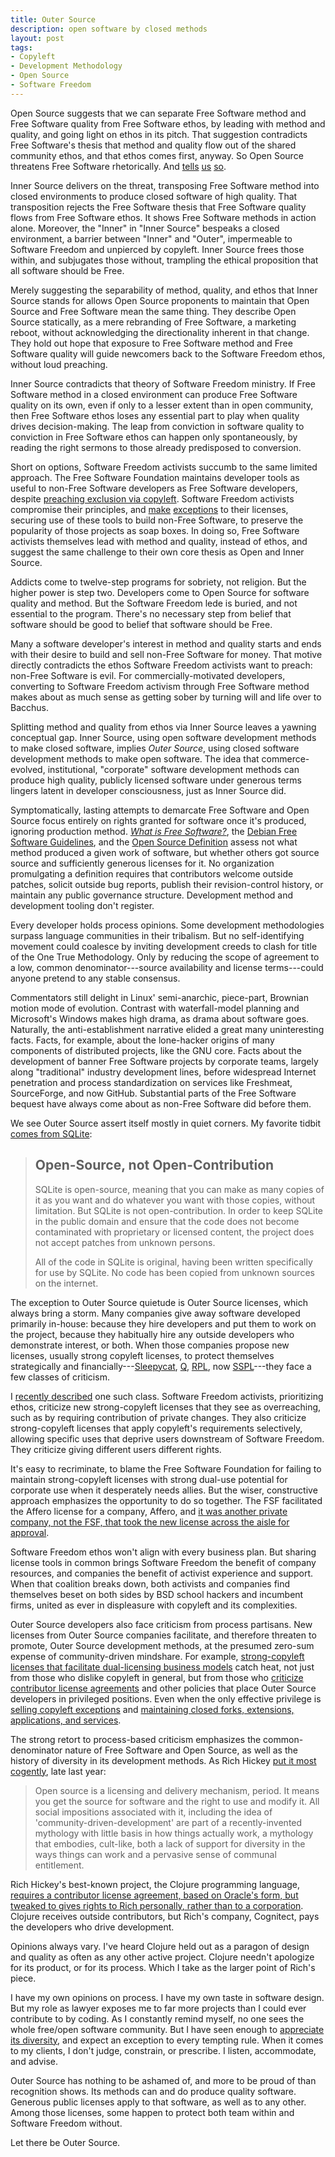 ```yaml
---
title: Outer Source
description: open software by closed methods
layout: post
tags:
- Copyleft
- Development Methodology
- Open Source
- Software Freedom
---
```


Open Source suggests that we can separate Free Software method and Free Software quality from Free Software ethos, by leading with method and quality, and going light on ethos in its pitch.  That suggestion contradicts Free Software's thesis that method and quality flow out of the shared community ethos, and that ethos comes first, anyway.  So Open Source threatens Free Software rhetorically.  And [tells](https://www.gnu.org/philosophy/open-source-misses-the-point.html) [us](https://www.gnu.org/philosophy/when_free_software_isnt_practically_better.html) [so](https://www.gnu.org/philosophy/free-software-for-freedom.en.html).

Inner Source delivers on the threat, transposing Free Software method into closed environments to produce closed software of high quality.  That transposition rejects the Free Software thesis that Free Software quality flows from Free Software ethos.  It shows Free Software methods in action alone.  Moreover, the "Inner" in "Inner Source" bespeaks a closed environment, a barrier between "Inner" and "Outer", impermeable to Software Freedom and unpierced by copyleft.  Inner Source frees those within, and subjugates those without, trampling the ethical proposition that all software should be Free.

Merely suggesting the separability of method, quality, and ethos that Inner Source stands for allows Open Source proponents to maintain that Open Source and Free Software mean the same thing.  They describe Open Source statically, as a mere rebranding of Free Software, a marketing reboot, without acknowledging the directionality inherent in that change.  They hold out hope that exposure to Free Software method and Free Software quality will guide newcomers back to the Software Freedom ethos, without loud preaching.

Inner Source contradicts that theory of Software Freedom ministry.  If Free Software method in a closed environment can produce Free Software quality on its own, even if only to a lesser extent than in open community, then Free Software ethos loses any essential part to play when quality drives decision-making.  The leap from conviction in software quality to conviction in Free Software ethos can happen only spontaneously, by reading the right sermons to those already predisposed to conversion.

Short on options, Software Freedom activists succumb to the same limited approach.  The Free Software Foundation maintains developer tools as useful to non-Free Software developers as Free Software developers, despite [preaching exclusion via copyleft](https://www.gnu.org/philosophy/pragmatic.en.html).  Software Freedom activists compromise their principles, and [make](https://www.gnu.org/licenses/gcc-exception-3.1-faq.en.html) [exceptions](https://www.gnu.org/software/classpath/license.html) to their licenses, securing use of these tools to build non-Free Software, to preserve the popularity of those projects as soap boxes.  In doing so, Free Software activists themselves lead with method and quality, instead of ethos, and suggest the same challenge to their own core thesis as Open and Inner Source.

Addicts come to twelve-step programs for sobriety, not religion.  But the higher power is step two.  Developers come to Open Source for software quality and method.  But the Software Freedom lede is buried, and not essential to the program.  There's no necessary step from belief that software should be good to belief that software should be Free.

Many a software developer's interest in method and quality starts and ends with their desire to build and sell non-Free Software for money.  That motive directly contradicts the ethos Software Freedom activists want to preach: non-Free Software is evil.  For commercially-motivated developers, converting to Software Freedom activism through Free Software method makes about as much sense as getting sober by turning will and life over to Bacchus.

Splitting method and quality from ethos via Inner Source leaves a yawning conceptual gap.  Inner Source, using open software development methods to make closed software, implies _Outer Source_, using closed software development methods to make open software.  The idea that commerce-evolved, institutional, "corporate" software development methods can produce high quality, publicly licensed software under generous terms lingers latent in developer consciousness, just as Inner Source did.

Symptomatically, lasting attempts to demarcate Free Software and Open Source focus entirely on rights granted for software once it's produced, ignoring production method.  [_What is Free Software?_](https://www.gnu.org/philosophy/free-sw.en.html), the [Debian Free Software Guidelines](https://www.debian.org/social_contract#guidelines), and the [Open Source Definition](https://opensource.org/osd) assess not what method produced a given work of software, but whether others got source source and sufficiently generous licenses for it.  No organization promulgating a definition requires that contributors welcome outside patches, solicit outside bug reports, publish their revision-control history, or maintain any public governance structure.  Development method and development tooling don't register.

Every developer holds process opinions.  Some development methodologies surpass language communities in their tribalism.  But no self-identifying movement could coalesce by inviting development creeds to clash for title of the One True Methodology.  Only by reducing the scope of agreement to a low, common denominator---source availability and license terms---could anyone pretend to any stable consensus.

Commentators still delight in Linux' semi-anarchic, piece-part, Brownian motion mode of evolution.  Contrast with waterfall-model planning and Microsoft's Windows makes high drama, as drama about software goes.  Naturally, the anti-establishment narrative elided a great many uninteresting facts.  Facts, for example, about the lone-hacker origins of many components of distributed projects, like the GNU core.  Facts about the development of banner Free Software projects by corporate teams, largely along "traditional" industry development lines, before widespread Internet penetration and process standardization on services like Freshmeat, SourceForge, and now GitHub.  Substantial parts of the Free Software bequest have always come about as non-Free Software did before them.

We see Outer Source assert itself mostly in quiet corners.  My favorite tidbit [comes from SQLite](https://www.sqlite.org/copyright.html#notopencontrib):

> ## Open-Source, not Open-Contribution
>
> SQLite is open-source, meaning that you can make as many copies of it as you want and do whatever you want with those copies, without limitation.  But SQLite is not open-contribution.  In order to keep SQLite in the public domain and ensure that the code does not become contaminated with proprietary or licensed content, the project does not accept patches from unknown persons.
>
> All of the code in SQLite is original, having been written specifically for use by SQLite.  No code has been copied from unknown sources on the internet.

The exception to Outer Source quietude is Outer Source licenses, which always bring a storm.  Many companies give away software developed primarily in-house: because they hire developers and put them to work on the project, because they habitually hire any outside developers who demonstrate interest, or both.  When those companies propose new licenses, usually strong copyleft licenses, to protect themselves strategically and financially---[Sleepycat](https://opensource.org/licenses/Sleepycat), [Q](https://opensource.org/licenses/QPL-1.0), [RPL](https://opensource.org/licenses/RPL-1.5), now [SSPL](https://www.mongodb.com/licensing/server-side-public-license)---they face a few classes of criticism.

I [recently described](https://writing.kemitchell.com/2018/11/04/Copyleft-Bust-Up.html) one such class.  Software Freedom activists, prioritizing ethos, criticize new strong-copyleft licenses that they see as overreaching, such as by requiring contribution of private changes.  They also criticize strong-copyleft licenses that apply copyleft's requirements selectively, allowing specific uses that deprive users downstream of Software Freedom.  They criticize giving different users different rights.

It's easy to recriminate, to blame the Free Software Foundation for failing to maintain strong-copyleft licenses with strong dual-use potential for corporate use when it desperately needs allies.  But the wiser, constructive approach emphasizes the opportunity to do so together.  The FSF facilitated the Affero license for a company, Affero, and [it was another private company, not the FSF, that took the new license across the aisle for approval](http://lists.opensource.org/pipermail/license-review_lists.opensource.org/2008-January/000058.html).

Software Freedom ethos won't align with every business plan.  But sharing license tools in common brings Software Freedom the benefit of company resources, and companies the benefit of activist experience and support.  When that coalition breaks down, both activists and companies find themselves beset on both sides by BSD school hackers and incumbent firms, united as ever in displeasure with copyleft and its complexities.

Outer Source developers also face criticism from process partisans.  New licenses from Outer Source companies facilitate, and therefore threaten to promote, Outer Source development methods, at the presumed zero-sum expense of community-driven mindshare.  For example, [strong-copyleft licenses that facilitate dual-licensing business models](https://github.com/licensezero/parity-public-license) catch heat, not just from those who dislike copyleft in general, but from those who [criticize contributor license agreements](https://writing.kemitchell.com/2018/01/06/CLAs-Are-Not-a-Sham.html) and other policies that place Outer Source developers in privileged positions.   Even when the only effective privilege is [selling copyleft exceptions](https://www.fsf.org/blogs/rms/selling-exceptions) and [maintaining closed forks, extensions, applications, and services](https://www.mongodb.com/cloud/atlas).

The strong retort to process-based criticism emphasizes the common-denominator nature of Free Software and Open Source, as well as the history of diversity in its development methods.  As Rich Hickey [put it most cogently](https://gist.github.com/richhickey/1563cddea1002958f96e7ba9519972d9), late last year:

> Open source is a licensing and delivery mechanism, period.  It means you get the source for software and the right to use and modify it.  All social impositions associated with it, including the idea of 'community-driven-development' are part of a recently-invented mythology with little basis in how things actually work, a mythology that embodies, cult-like, both a lack of support for diversity in the ways things can work and a pervasive sense of communal entitlement.

Rich Hickey's best-known project, the Clojure programming language, [requires a contributor license agreement, based on Oracle's form, but tweaked to gives rights to Rich personally, rather than to a corporation](https://clojure.org/community/contributing).  Clojure receives outside contributors, but Rich's company, Cognitect, pays the developers who drive development.

Opinions always vary.  I've heard Clojure held out as a paragon of design and quality as often as any other active project.  Clojure needn't apologize for its product, or for its process.  Which I take as the larger point of Rich's piece.

I have my own opinions on process.  I have my own taste in software design.  But my role as lawyer exposes me to far more projects than I could ever contribute to by coding.  As I constantly remind myself, no one sees the whole free/open software community.  But I have seen enough to [appreciate its diversity](https://writing.kemitchell.com/2016/05/13/What-Open-Source-Means.html), and expect an exception to every tempting rule.  When it comes to my clients, I don't judge, constrain, or prescribe.  I listen, accommodate, and advise.

Outer Source has nothing to be ashamed of, and more to be proud of than recognition shows.  Its methods can and do produce quality software.  Generous public licenses apply to that software, as well as to any other.  Among those licenses, some happen to protect both team within and Software Freedom without.

Let there be Outer Source.
